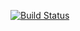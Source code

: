 [![Build Status](https://travis-ci.org/letoh/test-ocaml-ci.svg?branch=test-ci)](https://travis-ci.org/letoh/test-ocaml-ci)

